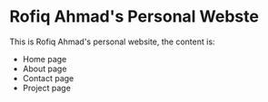 # Rofiq Ahmad's Personal Webste

This is Rofiq Ahmad's personal website, the content is:

- Home page
- About page
- Contact page
- Project page
